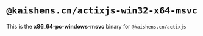 # `@kaishens.cn/actixjs-win32-x64-msvc`

This is the **x86_64-pc-windows-msvc** binary for `@kaishens.cn/actixjs`
